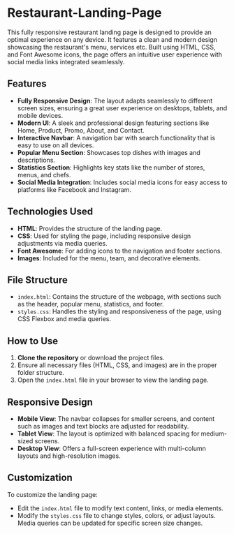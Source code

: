 # Restaurant-Landing-Page
This fully responsive restaurant landing page is designed to provide an optimal experience on any device. It features a clean and modern design showcasing the restaurant's menu, services etc. Built using HTML, CSS, and Font Awesome icons, the page offers an intuitive user experience with social media links integrated seamlessly.

## Features

- **Fully Responsive Design**: The layout adapts seamlessly to different screen sizes, ensuring a great user experience on desktops, tablets, and mobile devices.
- **Modern UI**: A sleek and professional design featuring sections like Home, Product, Promo, About, and Contact.
- **Interactive Navbar**: A navigation bar with search functionality that is easy to use on all devices.
- **Popular Menu Section**: Showcases top dishes with images and descriptions.
- **Statistics Section**: Highlights key stats like the number of stores, menus, and chefs.
- **Social Media Integration**: Includes social media icons for easy access to platforms like Facebook and Instagram.

## Technologies Used

- **HTML**: Provides the structure of the landing page.
- **CSS**: Used for styling the page, including responsive design adjustments via media queries.
- **Font Awesome**: For adding icons to the navigation and footer sections.
- **Images**: Included for the menu, team, and decorative elements.

## File Structure

- `index.html`: Contains the structure of the webpage, with sections such as the header, popular menu, statistics, and footer.
- `styles.css`: Handles the styling and responsiveness of the page, using CSS Flexbox and media queries.

## How to Use

1. **Clone the repository** or download the project files.
2. Ensure all necessary files (HTML, CSS, and images) are in the proper folder structure.
3. Open the `index.html` file in your browser to view the landing page.

## Responsive Design

- **Mobile View**: The navbar collapses for smaller screens, and content such as images and text blocks are adjusted for readability.
- **Tablet View**: The layout is optimized with balanced spacing for medium-sized screens.
- **Desktop View**: Offers a full-screen experience with multi-column layouts and high-resolution images.

## Customization

To customize the landing page:
- Edit the `index.html` file to modify text content, links, or media elements.
- Modify the `styles.css` file to change styles, colors, or adjust layouts. Media queries can be updated for specific screen size changes.
